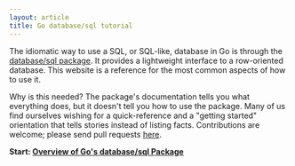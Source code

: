 ```yaml
---
layout: article
title: Go database/sql tutorial
---
```


The idiomatic way to use a SQL, or SQL-like, database in Go is through the
[database/sql package](http://golang.org/pkg/database/sql/).  It provides a
lightweight interface to a row-oriented database. This website is a
reference for the most common aspects of how to use it.

Why is this needed? The package's documentation tells you what everything does,
but it doesn't tell you how to use the package. Many of us find ourselves
wishing for a quick-reference and a "getting started" orientation that tells
stories instead of listing facts. Contributions are welcome; please send pull
requests [here](https://github.com/VividCortex/go-database-sql-tutorial).

**Start: [Overview of Go's database/sql Package](overview.html)**